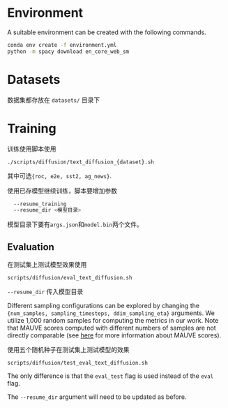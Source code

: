 # Environment

A suitable environment can be created with the following commands. 
```bash
conda env create -f environment.yml
python -m spacy download en_core_web_sm
```

# Datasets



数据集都存放在 `datasets/` 目录下

# Training

训练使用脚本使用

`./scripts/diffusion/text_diffusion_{dataset}.sh`

其中可选`{roc, e2e, sst2, ag_news}`.

使用已存模型继续训练，脚本要增加参数

```bash
  --resume_training 
  --resume_dir <模型目录>
```

模型目录下要有`args.json`和`model.bin`两个文件。

## Evaluation

在测试集上测试模型效果使用

`scripts/diffusion/eval_text_diffusion.sh` 

 `--resume_dir` 传入模型目录


Different sampling configurations can be explored by changing the `{num_samples, sampling_timesteps, ddim_sampling_eta}` arguments. We utilize 1,000 random samples for computing the metrics in our work. Note that MAUVE scores computed with different numbers of samples are not directly comparable (see [here](https://github.com/krishnap25/mauve) for more information about MAUVE scores).

使用五个随机种子在测试集上测试模型的效果

`scripts/diffusion/test_eval_text_diffusion.sh` 

The only difference is that the `eval_test` flag is used instead of the `eval` flag. 

The `--resume_dir` argument will need to be updated as before.

